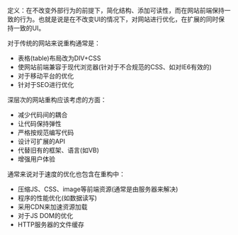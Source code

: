 定义：在不改变外部行为的前提下，简化结构、添加可读性，而在网站前端保持一致的行为。也就是说是在不改变UI的情况下，对网站进行优化，在扩展的同时保持一致的UI。

对于传统的网站来说重构通常是：
* 表格(table)布局改为DIV+CSS
* 使网站前端兼容于现代浏览器(针对于不合规范的CSS、如对IE6有效的)
* 对于移动平台的优化
* 针对于SEO进行优化

深层次的网站重构应该考虑的方面：
* 减少代码间的耦合
* 让代码保持弹性
* 严格按规范编写代码
* 设计可扩展的API
* 代替旧有的框架、语言(如VB)
* 增强用户体验

通常来说对于速度的优化也包含在重构中：
* 压缩JS、CSS、image等前端资源(通常是由服务器来解决)
* 程序的性能优化(如数据读写)
* 采用CDN来加速资源加载
* 对于JS DOM的优化
* HTTP服务器的文件缓存


 